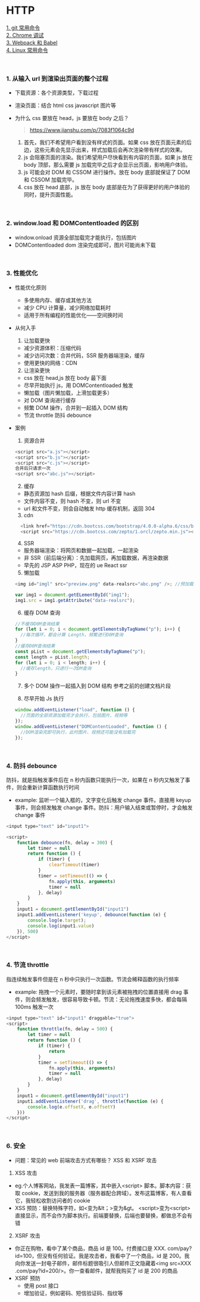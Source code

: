 # HTTP

[1. git 常用命令](#pro1)  
[2. Chrome 调试](#pro2)  
[3. Webpack 和 Babel](#pro3)  
[4. Linux 常用命令](#pro4)

<br>

<h3 id="pro1">1. 从输入 url 到渲染出页面的整个过程</h3>

- 下载资源：各个资源类型，下载过程

- 渲染页面：结合 html css javascript 图片等

- 为什么 css 要放在 head，js 要放在 body 之后？
  > https://www.jianshu.com/p/7083f1064c9d
  1. 首先，我们不希望用户看到没有样式的页面。如果 css 放在页面元素的后边，这些元素会先显示出来，样式加载后会再次渲染带有样式的效果。
  2. js 会阻塞页面的渲染。我们希望用户尽快看到有内容的页面，如果 js 放在 body 顶部，那么需要 js 加载完毕之后才会显示出页面，影响用户体验。
  3. js 可能会对 DOM 和 CSSOM 进行操作。放在 body 底部就保证了 DOM 和 CSSOM 加载完毕。
  4. css 放在 head 底部，js 放在 body 底部是在为了获得更好的用户体验的同时，提升页面性能。

<br>

<h3 id="pro2">2. window.load 和 DOMContentloaded 的区别</h3>

- window.onload 资源全部加载完才能执行，包括图片
- DOMContentloaded dom 渲染完成即可，图片可能尚未下载

<br>

<h3 id="pro3">3. 性能优化</h3>

- 性能优化原则

  - 多使用内存、缓存或其他方法
  - 减少 CPU 计算量，减少网络加载耗时
  - 适用于所有编程的性能优化——空间换时间

- 从何入手

  1. 让加载更快

  - 减少资源体积：压缩代码
  - 减少访问次数：合并代码，SSR 服务器端渲染，缓存
  - 使用更快的网络：CDN

  2. 让渲染更快

  - css 放在 head,js 放在 body 最下面
  - 尽早开始执行 js，用 DOMContentloaded 触发
  - 懒加载（图片懒加载，上滑加载更多）
  - 对 DOM 查询进行缓存
  - 频繁 DOM 操作，合并到一起插入 DOM 结构
  - 节流 throttle 防抖 debounce

- 案例

  1. 资源合并

  ```js
  <script src="a.js"></script>
  <script src="b.js"></script>
  <script src="c.js"></script>
  合并后只请求一次
  <script src="abc.js"></script>
  ```

  2. 缓存

  - 静态资源加 hash 后缀，根据文件内容计算 hash
  - 文件内容不变，则 hash 不变，则 url 不变
  - url 和文件不变，则会自动触发 http 缓存机制，返回 304

  3. cdn

  ```js
    <link href="https://cdn.bootcss.com/bootstrap/4.0.0-alpha.6/css/bootstrap.css" rel="style"/>
    <script src="https://cdn.bootcss.com/zepto/1.orcl/zepto.min.js"></script>
  ```

  4. SSR

  - 服务器端渲染：将网页和数据一起加载，一起渲染
  - 非 SSR（前后端分离）：先加载网页，再加载数据，再渲染数据
  - 早先的 JSP ASP PHP，现在的 ue React ssr

  5. 懒加载

  ```js
  <img id="imgl" src="preview.png" data-realsrc="abc.png" />; //预加载一个很小的图片

  var img1 = document.getELementById("img1");
  img1.src = img1.getAttribute("data-realsrc");
  ```

  6. 缓存 DOM 查询

  ```js
  //不缓存D0M查询结果
  for (let i = 0; i < document.getElementsByTagName("p"); i++) {
    //每次循环，都会计算 Length，频繁进行D0M查询
  }
  //缓存D0M查询结果
  const pList = document.getElementsByTagName("p");
  const length = pList.length;
  for (let i = 0; i < length; i++) {
    //缓存length，只进行一次DM查询
  }
  ```

  7. 多个 DOM 操作一起插入到 DOM 结构
     参考之前的创建文档片段

  8. 尽早开始 Js 执行

  ```js
  window.addEventListener("load", function () {
    //页面的全部资源加载完才会执行，包括图片、视频等
  });
  window.addEventListener("DOMContentLoaded", function () {
    //DOM渲染完即可执行，此时图片、视频还可能没有加载完
  });
  ```

<br>

<h3 id="pro4">4. 防抖 debounce</h3>

防抖，就是指触发事件后在 n 秒内函数只能执行一次，如果在 n 秒内又触发了事件，则会重新计算函数执行时间

- example: 监听一个输入框的，文字变化后触发 change 事件。直接用 keyup 事件，则会频发触发 change 事件。防抖：用户输入结束或暂停时，才会触发 change 事件

```js
<input type="text" id="input1">

<script>
    function debounce(fn, delay = 300) {
        let timer = null
        return function () {
            if (timer) {
                clearTimeout(timer)
            }
            timer = setTimeout(() => {
                fn.apply(this, arguments)
                timer = null
            }, delay)
        }
    }
    input1 = document.getElementById("input1")
    input1.addEventListener('keyup', debounce(function (e) {
        console.log(e.target);
        console.log(input1.value)
    }), 500)
</script>
```

<br>

<h3 id="pro5">4. 节流 throttle</h3>

指连续触发事件但是在 n 秒中只执行一次函数。节流会稀释函数的执行频率

- example: 拖拽一个元素时，要随时拿到该元素被拖拽的位置直接用 drag 事件，则会频发触发，很容易导致卡顿。节流：无论拖拽速度多快，都会每隔 100ms 触发一次

```js
<input type="text" id="input1" draggable="true">
<script>
    function throttle(fn, delay = 500) {
        let timer = null
        return function () {
            if (timer) {
                return
            }
            timer = setTimeout(() => {
                fn.apply(this, arguments)
                timer = null
            }, delay)
        }
    }
    input1 = document.getElementById("input1")
    input1.addEventListener('drag', throttle(function (e) {
        console.log(e.offsetX, e.offsetY)
    }))
</script>
```

<br>

<h3 id="pro6">6. 安全</h3>

- 问题：常见的 web 前端攻击方式有哪些？
  XSS 和 XSRF 攻击

1. XSS 攻击

- eg.个人博客网站，我发表一篇博客，其中嵌入\<script\> 脚本。脚本内容：获取 cookie，发送到我的服务器（服务器配合跨域）。发布这篇博客，有人查看它，我轻松收割访问者的 cookie
- XSS 预防：替换特殊字符，如<变为&It；>变为&gt。 \<script\>变为&lt;script&gt; 直接显示，而不会作为脚本执行。前端要替换，后端也要替换，都做总不会有错

2. XSRF 攻击

- 你正在购物，看中了某个商品，商品 id 是 100。付费接口是 XXX. com/pay?id=100，但没有任何验证。我是攻击者，我看中了一个商品，id 是 200。我向你发送一封电子邮件，邮件标题很吸引人但邮件正文隐藏着<img src=XXX .com/pay?id=200/>。你一查看邮件，就帮我购买了 id 是 200 的商品
- XSRF 预防
  - 使用 post 接口
  - 增加验证，例如密码、短信验证码、指纹等
